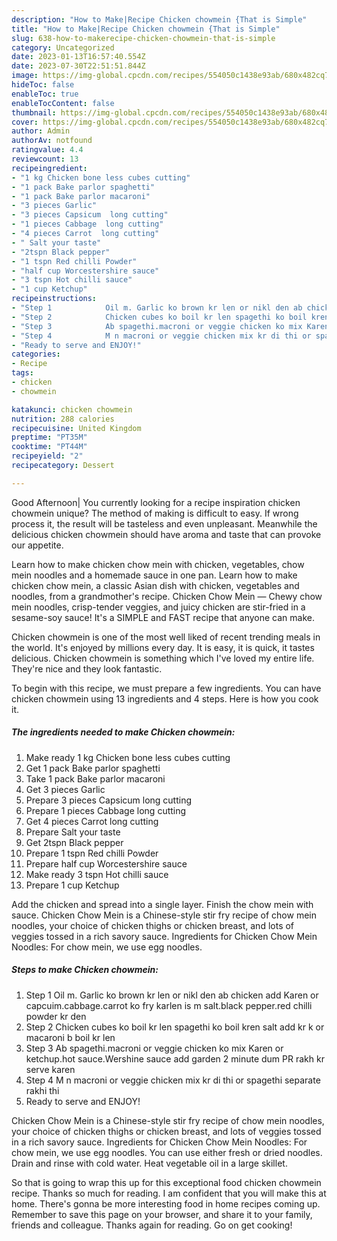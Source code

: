 ```yaml
---
description: "How to Make|Recipe Chicken chowmein {That is Simple"
title: "How to Make|Recipe Chicken chowmein {That is Simple"
slug: 638-how-to-makerecipe-chicken-chowmein-that-is-simple
category: Uncategorized
date: 2023-01-13T16:57:40.554Z
date: 2023-07-30T22:51:51.844Z
image: https://img-global.cpcdn.com/recipes/554050c1438e93ab/680x482cq70/chicken-chowmein-recipe-main-photo.jpg
hideToc: false
enableToc: true
enableTocContent: false
thumbnail: https://img-global.cpcdn.com/recipes/554050c1438e93ab/680x482cq70/chicken-chowmein-recipe-main-photo.jpg
cover: https://img-global.cpcdn.com/recipes/554050c1438e93ab/680x482cq70/chicken-chowmein-recipe-main-photo.jpg
author: Admin
authorAv: notfound
ratingvalue: 4.4
reviewcount: 13
recipeingredient:
- "1 kg Chicken bone less cubes cutting"
- "1 pack Bake parlor spaghetti"
- "1 pack Bake parlor macaroni"
- "3 pieces Garlic"
- "3 pieces Capsicum  long cutting"
- "1 pieces Cabbage  long cutting"
- "4 pieces Carrot  long cutting"
- " Salt your taste"
- "2tspn Black pepper"
- "1 tspn Red chilli Powder"
- "half cup Worcestershire sauce"
- "3 tspn Hot chilli sauce"
- "1 cup Ketchup"
recipeinstructions:
- "Step 1            Oil m. Garlic ko brown kr len or nikl den ab chicken add Karen or capcuim.cabbage.carrot ko fry karlen is m salt.black pepper.red chilli powder kr den"
- "Step 2            Chicken cubes ko boil kr len spagethi ko boil kren salt add kr k or macaroni b boil kr len"
- "Step 3            Ab spagethi.macroni or veggie chicken ko mix Karen or ketchup.hot sauce.Wershine sauce add garden 2 minute dum PR rakh kr serve karen"
- "Step 4            M n macroni or veggie chicken mix kr di thi or spagethi separate rakhi thi"
- "Ready to serve and ENJOY!"
categories:
- Recipe
tags:
- chicken
- chowmein

katakunci: chicken chowmein 
nutrition: 288 calories
recipecuisine: United Kingdom
preptime: "PT35M"
cooktime: "PT44M"
recipeyield: "2"
recipecategory: Dessert

---
```



Good Afternoon| You currently looking for a recipe inspiration chicken chowmein unique? The method of making is difficult to easy. If wrong process it, the result will be tasteless and even unpleasant. Meanwhile the delicious chicken chowmein should have aroma and taste that can provoke our appetite.





Learn how to make chicken chow mein with chicken, vegetables, chow mein noodles and a homemade sauce in one pan. Learn how to make chicken chow mein, a classic Asian dish with chicken, vegetables and noodles, from a grandmother&#39;s recipe. Chicken Chow Mein — Chewy chow mein noodles, crisp-tender veggies, and juicy chicken are stir-fried in a sesame-soy sauce! It&#39;s a SIMPLE and FAST recipe that anyone can make.

Chicken chowmein is one of the most well liked of recent trending meals in the world. It's enjoyed by millions every day. It is easy, it is quick, it tastes delicious. Chicken chowmein is something which I've loved my entire life. They're nice and they look fantastic.


To begin with this recipe, we must prepare a few ingredients. You can have chicken chowmein using 13 ingredients and 4 steps. Here is how you cook it.

<!--inarticleads1-->

##### The ingredients needed to make Chicken chowmein:

1. Make ready 1 kg Chicken bone less cubes cutting
1. Get 1 pack Bake parlor spaghetti
1. Take 1 pack Bake parlor macaroni
1. Get 3 pieces Garlic
1. Prepare 3 pieces Capsicum  long cutting
1. Prepare 1 pieces Cabbage  long cutting
1. Get 4 pieces Carrot  long cutting
1. Prepare  Salt your taste
1. Get 2tspn Black pepper
1. Prepare 1 tspn Red chilli Powder
1. Prepare half cup Worcestershire sauce
1. Make ready 3 tspn Hot chilli sauce
1. Prepare 1 cup Ketchup


Add the chicken and spread into a single layer. Finish the chow mein with sauce. Chicken Chow Mein is a Chinese-style stir fry recipe of chow mein noodles, your choice of chicken thighs or chicken breast, and lots of veggies tossed in a rich savory sauce. Ingredients for Chicken Chow Mein Noodles: For chow mein, we use egg noodles. 

<!--inarticleads2-->

##### Steps to make Chicken chowmein:

1. Step 1            Oil m. Garlic ko brown kr len or nikl den ab chicken add Karen or capcuim.cabbage.carrot ko fry karlen is m salt.black pepper.red chilli powder kr den
1. Step 2            Chicken cubes ko boil kr len spagethi ko boil kren salt add kr k or macaroni b boil kr len
1. Step 3            Ab spagethi.macroni or veggie chicken ko mix Karen or ketchup.hot sauce.Wershine sauce add garden 2 minute dum PR rakh kr serve karen
1. Step 4            M n macroni or veggie chicken mix kr di thi or spagethi separate rakhi thi
1. Ready to serve and ENJOY!

Chicken Chow Mein is a Chinese-style stir fry recipe of chow mein noodles, your choice of chicken thighs or chicken breast, and lots of veggies tossed in a rich savory sauce. Ingredients for Chicken Chow Mein Noodles: For chow mein, we use egg noodles. You can use either fresh or dried noodles. Drain and rinse with cold water. Heat vegetable oil in a large skillet. 

So that is going to wrap this up for this exceptional food chicken chowmein recipe. Thanks so much for reading. I am confident that you will make this at home. There's gonna be more interesting food in home recipes coming up. Remember to save this page on your browser, and share it to your family, friends and colleague. Thanks again for reading. Go on get cooking!
